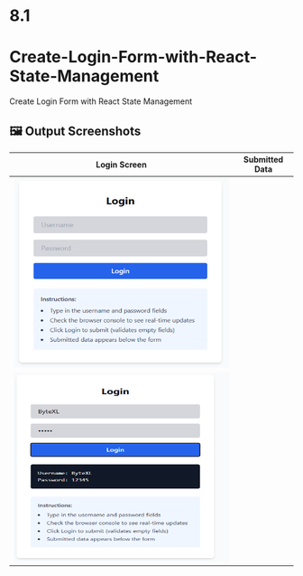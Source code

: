 # 8.1
# Create-Login-Form-with-React-State-Management
Create Login Form with React State Management


## 🖼️ Output Screenshots

| Login Screen | Submitted Data |
|---------------|----------------|
| <img width="572" height="336" alt="image" src="https://github.com/ankit-156/Create-Login-Form-with-React-State-Management/blob/main/OUTPUT/output_1.png"/> 
<img width="572" height="336" alt="image" src="https://github.com/ankit-156/Create-Login-Form-with-React-State-Management/blob/main/OUTPUT/output_2.png"/> |


